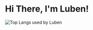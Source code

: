 # Hi There, I'm Luben!
 ![Top Langs used by Luben](https://github-readme-stats.vercel.app/api/top-langs/?username=luben-gonsalves&theme=onedark)
